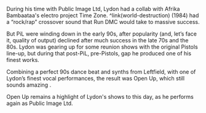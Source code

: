 During his time with Public Image Ltd, Lydon had a collab with Afrika Bambaataa's electro project Time Zone. ^link(world-destruction) (1984) had a “rock/rap” crossover  sound that Run DMC would take to massive success.

But PiL were winding down in the early 90s, after popularity (and, let’s face it, quality of output) declined after much success in the late 70s and the 80s.  Lydon was gearing up for some reunion shows with the original Pistols line-up, but during that post-PiL, pre-Pistols, gap he produced one of his finest works.

Combining a perfect 90s dance beat and synths from Leftfield, with one of Lydon’s finest vocal performances, the result was Open Up, which still sounds amazing .

Open Up remains a highlight of Lydon's shows to this day, as he performs again as Public Image Ltd.
